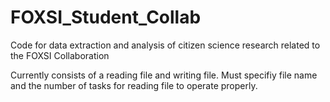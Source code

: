 # FOXSI_Student_Collab
Code for data extraction and analysis of citizen science research related to the FOXSI Collaboration


Currently consists of a reading file and writing file. Must specifiy file name and the number of tasks for reading file to 
operate properly.

